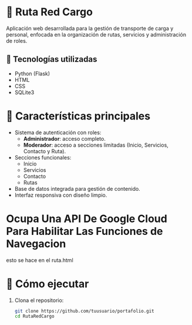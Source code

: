 # 🚌 Ruta Red Cargo

Aplicación web desarrollada para la gestión de transporte de carga y personal, enfocada en la organización de rutas, servicios y administración de roles.

## 🧰 Tecnologías utilizadas

- Python (Flask)
- HTML
- CSS
- SQLite3

# 🧾 Características principales

- Sistema de autenticación con roles:
  - **Administrador**: acceso completo.
  - **Moderador**: acceso a secciones limitadas (Inicio, Servicios, Contacto y Ruta).
- Secciones funcionales:
  - Inicio
  - Servicios
  - Contacto
  - Rutas
- Base de datos integrada para gestión de contenido.
- Interfaz responsiva con diseño limpio.
# Ocupa Una API De Google Cloud Para Habilitar Las Funciones de Navegacion
esto se hace en el ruta.html

# 🚀 Cómo ejecutar

1. Clona el repositorio:
   ```bash
   git clone https://github.com/tuusuario/portafolio.git
   cd RutaRedCargo
